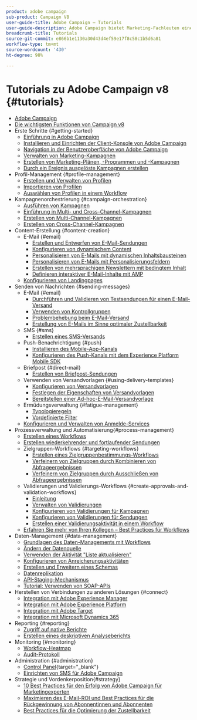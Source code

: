 ```yaml
---
product: adobe campaign
sub-product: Campaign V8
user-guide-title: Adobe Campaign – Tutorials
user-guide-description: Adobe Campaign bietet Marketing-Fachleuten eine visuell gestützte Umgebung für die Konzeption umfassender Kundenerlebnisse, über die sie Kampagnen orchestrieren, Interaktionen in Echtzeit verwalten und Kampagnen kanalübergreifend ausführen können.
breadcrumb-title: Tutorials
source-git-commit: e866b1e1130a30d43d4ef59e17f8c58c1b5d6a81
workflow-type: tm+mt
source-wordcount: '430'
ht-degree: 98%

---
```



# Tutorials zu Adobe Campaign v8 {#tutorials}

+ [Adobe Campaign](/help/overview.md)
+ [Die wichtigsten Funktionen von Campaign v8](https://experienceleague.adobe.com/docs/campaign/campaign-v8/start/whats-new.html?lang=de)
+ Erste Schritte {#getting-started}
   + [Einführung in Adobe Campaign](/help/get-started/introduction-to-adobe-campaign.md)
   + [Installieren und Einrichten der Client-Konsole von Adobe Campaign](/help/get-started/install-and-set-up-the-adobe-campaign-client-console.md)
   + [Navigation in der Benutzeroberfläche von Adobe Campaign](/help/get-started/explore-the-adobe-campaign-user-interface.md)
   + [Verwalten von Marketing-Kampagnen](/help/get-started/manage-marketing-campaigns.md)
   + [Erstellen von Marketing-Plänen, -Programmen und -Kampagnen](/help/get-started/create-a-marketing-plan-programs-and-campaigns.md)
   + [Durch ein Ereignis ausgelöste Kampagnen erstellen](/help/get-started/create-event-triggered-campaigns.md)
+ Profil-Management {#profile-management}
   + [Erstellen und Verwalten von Profilen](/help/profile-management/create-and-manage-profiles.md)
   + [Importieren von Profilen](/help/profile-management/import-profiles.md)
   + [Auswählen von Profilen in einem Workflow](/help/profile-management/target-profiles-in-a-workflow.md)
+ Kampagnenorchestrierung {#campaign-orchestration}
   + [Ausführen von Kampagnen](/help/orchestrate-campaigns/execute-a-campaign.md)
   + [Einführung in Multi- und Cross-Channel-Kampagnen](/help/orchestrate-campaigns/introduction-to-cross-and-multi-channel-campaigns.md)
   + [Erstellen von Multi-Channel-Kampagnen](/help/orchestrate-campaigns/multi-channel-campaigns.md)
   + [Erstellen von Cross-Channel-Kampagnen](/help/orchestrate-campaigns/cross-channel-campaigns.md)
+ Content-Erstellung {#content-creation}
   + E-Mail {#email}
      + [Erstellen und Entwerfen von E-Mail-Sendungen](/help/content-creation/create-and-design-email-deliveries.md)
      + [Konfigurieren von dynamischem Content](/help/content-creation/configure-dynamic-content.md)
      + [Personalisieren von E-Mails mit dynamischen Inhaltsbausteinen](/help/content-creation/personalize-using-dynamic-content-blocks.md)
      + [Personalisieren von E-Mails mit Personalisierungsfeldern](/help/content-creation/personalize-emails-using-personalization-fields.md)
      + [Erstellen von mehrsprachigen Newslettern mit bedingtem Inhalt](/help/content-creation/create-a-multilingual-newsletter-using-conditional-content.md)
      + [Definieren interaktiver E-Mail-Inhalte mit AMP](/help/content-creation/design-interactive-email-content-with-amp.md)
   + [Konfigurieren von Landingpages](/help/content-creation/configure-landingpages.md)
+ Senden von Nachrichten {#sending-messages}
   + E-Mail {#email}
      + [Durchführen und Validieren von Testsendungen für einen E-Mail-Versand](/help/send-messages/email/send-and-validate-proofs.md)
      + [Verwenden von Kontrollgruppen](/help/send-messages/email/use-control-groups.md)
      + [Problembehebung beim E-Mail-Versand](/help/send-messages/email/troubleshoot-email-delivery-issues.md)
      + [Erstellung von E-Mails im Sinne optimaler Zustellbarkeit](/help/send-messages/email/design-emails-for-deliverability.md)
   + SMS {#sms}
      + [Erstellen eines SMS-Versands](/help/send-messages/mobile/create-an-sms-delivery.md)
   + Push-Benachrichtigung {#push}
      + [Installieren des Mobile-App-Kanals](/help/send-messages/mobile/install-the-mobile-app.md)
      + [Konfigurieren des Push-Kanals mit dem Experience Platform Mobile SDK](/help/send-messages/mobile/configure-push-using-aep-mobile-sdk.md)
   + Briefpost {#direct-mail}
      + [Erstellen von Briefpost-Sendungen](/help/send-messages/direct-mail/create-direct-mail-deliveries.md)
   + Verwenden von Versandvorlagen {#using-delivery-templates}
      + [Konfigurieren von Versandvorlagen](/help/send-messages/use-delivery-templates/configure-a-delivery-template.md)
      + [Festlegen der Eigenschaften von Versandvorlagen](/help/send-messages/use-delivery-templates/set-delivery-template-properties.md)
      + [Bereitstellen einer Ad-hoc-E-Mail-Versandvorlage](/help/send-messages/use-delivery-templates/deploy-ad-hoc-email-delivery-template.md)
   + Ermüdungsverwaltung {#fatigue-management}
      + [Typologieregeln](/help/send-messages/fatigue-management/typology-rules-for-fatigue-management.md)
      + [Vordefinierte Filter](/help/send-messages/fatigue-management/fatigue-management-using-filters.md)
   + [Konfigurieren und Verwalten von Anmelde-Services](/help/send-messages/configure-and-manage-subscription-services.md)
+ Prozessverwaltung und Automatisierung{#process-management}
   + [Erstellen eines Workflows](/help/process-management/create-a-workflow.md)
   + [Erstellen wiederkehrender und fortlaufender Sendungen](/help/process-management/recurring-deliveries.md)
   + Zielgruppen-Workflows {#targeting-workflows}
      + [Erstellen eines Zielgruppenbestimmungs-Workflows](/help/process-management/create-a-targeting-workflow.md)
      + [Verfeinern von Zielgruppen durch Kombinieren von Abfrageergebnissen](/help/process-management/refine-targets-by-combining-query-results.md)
      + [Verfeinern von Zielgruppen durch Ausschließen von Abfrageergebnissen](/help/process-management/refine-targets-by-excluding-query-results.md)
   + Validierungen und Validierungs-Workflows {#create-approvals-and-validation-workflows}
      + [Einleitung](/help/process-management/create-approvals-and-validation-workflows/create-approvals-and-validation-workflows-introduction.md)
      + [Verwalten von Validierungen](/help/process-management/create-approvals-and-validation-workflows/manage-approvals.md)
      + [Konfigurieren von Validierungen für Kampagnen](/help/process-management/create-approvals-and-validation-workflows/configure-approvals-for-campaigns.md)
      + [Konfigurieren von Validierungen für Sendungen ](/help/process-management/create-approvals-and-validation-workflows/configure-approvals-for-deliveries.md)
      + [Erstellen einer Validierungsaktivität in einem Workflow](/help/process-management/create-approvals-and-validation-workflows/create-approval-process-in-a-workflow.md)
   + [Erfahren Sie mehr von Ihren Kollegen – Best Practices für Workflows](/help/process-management/workflow-best-practices-for-marketers.md)
+ Daten-Management {#data-management}
   + [Grundlagen des Daten-Managements mit Workflows](/help/data-management/data-management-fundamentals.md)
   + [Ändern der Datenquelle](/help/data-management/change-data-source.md)
   + [Verwenden der Aktivität &quot;Liste aktualisieren&quot;](/help/process-management/use-the-update-list-activity.md)
   + [Konfigurieren von Anreicherungsaktivitäten](/help/process-management/enrichment-activity.md)
   + [Erstellen und Erweitern eines Schemas](/help/data-management/create-and-extend-a-schema.md)
   + [Datenreplikation](/help/data-management/data-replication.md)
   + [API-Staging-Mechanismus](/help/data-management/api-staging-mechanism.md)
   + [Tutorial: Verwenden von SOAP-APIs](https://experienceleague.adobe.com/docs/campaign-learn/use-soap-apis/introduction.html?lang=de)
+ Herstellen von Verbindungen zu anderen Lösungen {#connect}
   + [Integration mit Adobe Experience Manager](https://experienceleague.adobe.com/docs/campaign-learn/integrate-with-experience-manager/overview.html?lang=de)
   + [Integration mit Adobe Experience Platform](https://experienceleague.adobe.com/docs/campaign-learn/integrate-with-experience-platform/overview.html?lang=de)
   + [Integration mit Adobe Target](/help/connect/target-integration.md)
   + [Integration mit Microsoft Dynamics 365](/help/connect/dynamics365-integration.md)
+ Reporting {#reporting}
   + [Zugriff auf native Berichte](/help/reporting/access-built-in-reports.md)
   + [Erstellen eines deskriptiven Analyseberichts](/help/reporting/generate-a-descriptive-analysis-report.md)
+ Monitoring        {#monitoring}
   + [Workflow-Heatmap](/help/monitoring/workflow-heatmap.md)
   + [Audit-Protokoll](/help/monitoring/audit-trail.md)
+ Administration {#administration}
   + [Control Panel](https://experienceleague.adobe.com/docs/control-panel-learn/control-panel/control-panel-overview.html?lang=de){target="_blank"}
   + [Einrichten von SMS für Adobe Campaign](https://experienceleague.adobe.com/docs/campaign-learn/set-up-sms-for-adobe-campaign/overview.html?lang=de)
+ Strategie und Vordenkerposition{#strategy}
   + [10 Best Practices für den Erfolg von Adobe Campaign für Marketingexperten](/help/strategy-and-thought-leadrship/10-best-practices-to-adobe-campaign-success-for-marketers.md)
   + [Maximieren des E-Mail-ROI und Best Practices für die Rückgewinnung von Abonnentinnen und Abonnenten](/help/strategy-and-thought-leadrship/campaign-maximize-email-best-practices.md)
   + [Best Practices für die Optimierung der Zustellbarkeit](https://experienceleague.adobe.com/docs/deliverability-learn/deliverability-best-practice-guide/introduction.html?lang=de)
